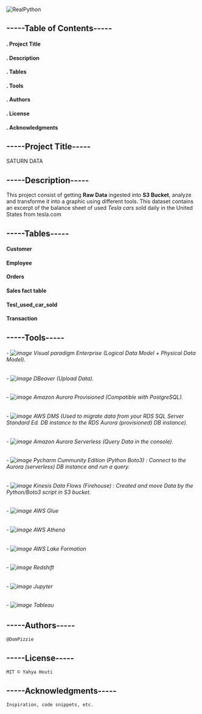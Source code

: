 ![RealPython](https://user-images.githubusercontent.com/112673539/226464986-6a17242f-1ae0-430d-b920-2c889d13fac6.JPG)

## -----Table of Contents-----

#### 		. Project Title
#### 		. Description
#### 		. Tables
#### 		. Tools 
#### 		. Authors
#### 		. License
#### 		. Acknowledgments

## -----Project Title-----

SATURN DATA

## -----Description-----

This project consist of getting **Raw Data** ingested into **S3 Bucket**, analyze and transforme it into a graphic using different tools.
This dataset contains an excerpt of the balance sheet of used _Tesla cars_ sold daily in the United States from tesla.com


## -----Tables-----

#### 		Customer
#### 		Employee
#### 		Orders
#### 		Sales fact table
#### 		Tesl_used_car_sold
#### 		Transaction
	
## -----Tools-----

###### 		- ![image](https://user-images.githubusercontent.com/112673539/226494613-bb7cac19-807f-4171-91d7-4905e212f871.png) Visual paradigm Enterprise (Logical Data Model + Physical Data Model).
###### 		- ![image](https://user-images.githubusercontent.com/112673539/226494671-380bc581-0f72-4bf4-ac57-65c7e52ca24f.png) DBeaver (Upload Data).
###### 		- ![image](https://user-images.githubusercontent.com/112673539/226494765-2eaee75c-a352-41f0-889c-1d16441fd3bc.png) Amazon Aurora Provisioned (Compatible with PostgreSQL).
###### 		- ![image](https://user-images.githubusercontent.com/112673539/226493557-ec7c386d-a6f8-4d7a-aebf-38cef6e17c5b.png) AWS DMS (Used to migrate data from your RDS SQL Server Standard Ed. DB instance to the RDS Aurora (provisioned) DB instance).
###### 		- ![image](https://user-images.githubusercontent.com/112673539/226494802-e2bd0a87-79c8-426a-8711-d97afbdc8b81.png) Amazon Aurora Serverless (Query Data in the console).
###### 		- ![image](https://user-images.githubusercontent.com/112673539/226494947-af14d2e5-4e26-4844-931c-5cc6f928f60a.png) Pycharm Cummunity Edition (Python Boto3) : Connect to the Aurora (serverless) DB instance and run a query.
###### 		- ![image](https://user-images.githubusercontent.com/112673539/226493356-d6738f51-0f53-45d1-8367-42f4be8c0228.png) Kinesis Data Flows (Firehouse) : Created and move Data by the Python/Boto3 script in S3 bucket.
###### 		- ![image](https://user-images.githubusercontent.com/112673539/226493294-e33b3b08-9007-4bcd-bc0a-3cb448551bdc.png) AWS Glue
###### 		- ![image](https://user-images.githubusercontent.com/112673539/226493042-9f24965e-da5b-443b-a8d9-94357198412e.png) AWS Athena
###### 		- ![image](https://user-images.githubusercontent.com/112673539/226494502-b142e167-8d32-4731-846d-5e4784c525f3.png) AWS Lake Formation
###### 		- ![image](https://user-images.githubusercontent.com/112673539/226493419-3bcdcb6e-c2fd-4181-917a-644fd3bd1a19.png) Redshift
###### 		- ![image](https://user-images.githubusercontent.com/112673539/226494112-e3033e61-05b1-41bb-93aa-89c0f8d18d53.png) Jupyter
###### 		- ![image](https://user-images.githubusercontent.com/112673539/226494313-8c939db9-2374-40e7-a054-7fcac2256651.png) Tableau

## -----Authors-----

	@DomPizzie

## -----License-----

	MIT © Yahya Houti

## -----Acknowledgments-----
	Inspiration, code snippets, etc.
